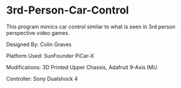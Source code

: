 # 3rd-Person-Car-Control
This program mimics car control similar to what is seen in 3rd person perspective video games.

Designed By: Colin Graves

Platform Used: SunFounder PiCar-X

Modifications: 3D Printed Upper Chassis, Adafruit 9-Axis IMU.

Controller: Sony Dualshock 4
